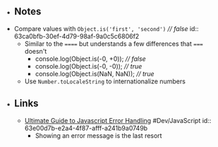 - ## Notes
- Compare values with `Object.is('first', 'second')` *// false*
  id:: 63ca0bfb-30ef-4d79-98af-9a0c5c6806f2
	- Similar to the `====` but understands a few differences that `===` doesn't
		- console.log(Object.is(-0, +0)); *// false*
		- console.log(Object.is(-0, -0)); *// true*
		- console.log(Object.is(NaN, NaN)); *// true*
	- Use `Number.toLocaleString` to internationalize numbers
- ## Links
	- [Ultimate Guide to Javascript Error Handling](https://www.sitepoint.com/javascript-error-handling/) #Dev/JavaScript
	  id:: 63e00d7b-e2a4-4f87-afff-a241b9a0749b
		- Showing an error message is the last resort
